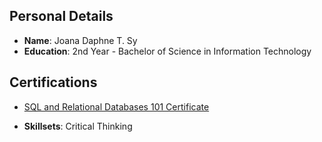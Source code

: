
## Personal Details
- **Name**: Joana Daphne T. Sy
- **Education**: 2nd Year - Bachelor of Science in Information Technology
## Certifications
- [SQL and Relational Databases 101 Certificate]([https://link-to-your-certificate](https://courses.cognitiveclass.ai/certificates/fea1a489739a4b02ab4c9d266a0ade0f))

- **Skillsets**: Critical Thinking
<!--
**dvphnc/dvphnc** is a ✨ _special_ ✨ repository because its `README.md` (this file) appears on your GitHub profile.


-->
